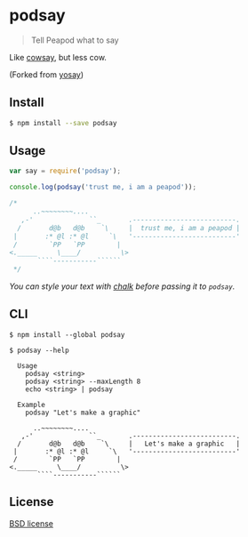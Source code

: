 # podsay

> Tell Peapod what to say

Like [cowsay](http://en.wikipedia.org/wiki/Cowsay), but less cow.

(Forked from [yosay](https://github.com/yeoman/yosay))


## Install

```sh
$ npm install --save podsay
```


## Usage

```js
var say = require('podsay');

console.log(podsay('trust me, i am a peapod'));

/*
      ..~~~~~~~~....
   ,-'              ``_       .--------------------------.
  /       d@b   d@b    `\     |  trust me, i am a peapod |
 |       :* @l :* @l     `\   '--------------------------'
 /        `PP   `PP        |
<._____     \____/          \>
       ````-----------``````
 */
```

*You can style your text with [chalk](https://github.com/sindresorhus/chalk) before passing it to `podsay`.*


## CLI

```
$ npm install --global podsay
```

```
$ podsay --help

  Usage
    podsay <string>
    podsay <string> --maxLength 8
    echo <string> | podsay

  Example
    podsay "Let's make a graphic"

      ..~~~~~~~~....
   ,-'              ``_       .--------------------------.
  /       d@b   d@b    `\     |   Let's make a graphic   |
 |       :* @l :* @l     `\   '--------------------------'
 /        `PP   `PP        |
<._____     \____/          \>
       ````-----------``````
```


## License

[BSD license](http://opensource.org/licenses/bsd-license.php)
